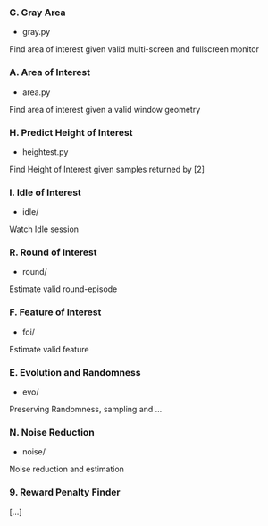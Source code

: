 
### G. Gray Area

- gray.py

Find area of interest given valid multi-screen and fullscreen monitor

### A. Area of Interest 

- area.py

Find area of interest given a valid window geometry

### H. Predict Height of Interest

- heightest.py

Find Height of Interest given samples returned by [2]

### I. Idle of Interest

- idle/

Watch Idle session

### R. Round of Interest

- round/

Estimate valid round-episode

### F. Feature of Interest

- foi/

Estimate valid feature

### E. Evolution and Randomness

- evo/

Preserving Randomness, sampling and ...

### N. Noise Reduction

- noise/

Noise reduction and estimation

### 9. Reward Penalty Finder

[...]
